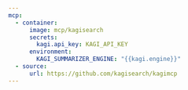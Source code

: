 ```yaml
---
mcp:
  - container:
      image: mcp/kagisearch
      secrets:
        kagi.api_key: KAGI_API_KEY
      environment:
        KAGI_SUMMARIZER_ENGINE: "{{kagi.engine}}"
  - source:
      url: https://github.com/kagisearch/kagimcp
---
```

